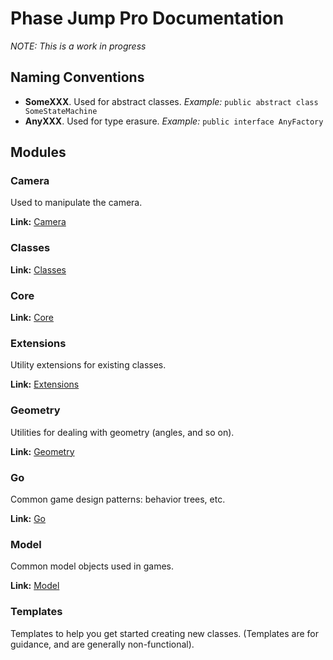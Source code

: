 # Phase Jump Pro Documentation

_NOTE: This is a work in progress_

## Naming Conventions

- **SomeXXX**. Used for abstract classes. _Example:_ `public abstract class SomeStateMachine`
- **AnyXXX**. Used for type erasure. _Example:_ `public interface AnyFactory`

## Modules

### Camera

Used to manipulate the camera.

**Link:** [Camera](modules/camera.md)

### Classes

**Link:** [Classes](modules/classes.md)

### Core

**Link:** [Core](modules/core.md)

### Extensions

Utility extensions for existing classes.

**Link:** [Extensions](modules/extensions.md)

### Geometry

Utilities for dealing with geometry (angles, and so on).

**Link:** [Geometry](modules/geometry.md)

### Go

Common game design patterns: behavior trees, etc.

**Link:** [Go](modules/go.md)

### Model

Common model objects used in games.

**Link:** [Model](modules/model/model.md)

### Templates

Templates to help you get started creating new classes. (Templates are for guidance, and are generally non-functional).
